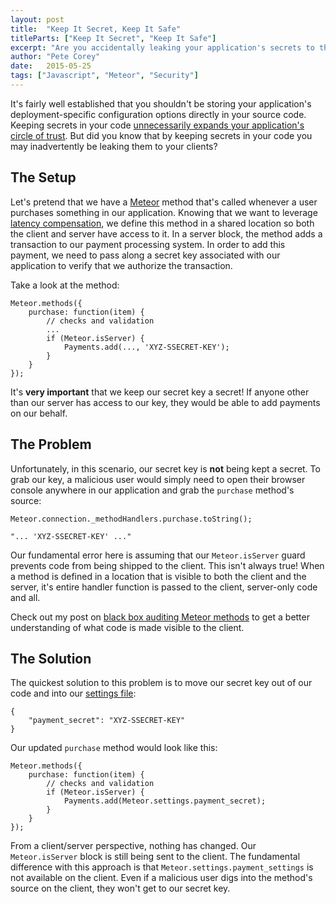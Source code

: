 ```yaml
---
layout: post
title:  "Keep It Secret, Keep It Safe"
titleParts: ["Keep It Secret", "Keep It Safe"]
excerpt: "Are you accidentally leaking your application's secrets to the client? It's more likely than you may think."
author: "Pete Corey"
date:   2015-05-25
tags: ["Javascript", "Meteor", "Security"]
---
```


It's fairly well established that you shouldn't be storing your application's deployment-specific configuration options directly in your source code. Keeping secrets in your code [unnecessarily expands your application's circle of trust](http://joshowens.me/environment-settings-and-security-with-meteor-js/). But did you know that by keeping secrets in your code you may inadvertently be leaking them to your clients?

## The Setup

Let's pretend that we have a [Meteor](https://www.meteor.com/) method that's called whenever a user purchases something in our application. Knowing that we want to leverage [latency compensation](https://meteorhacks.com/introduction-to-latency-compensation), we define this method in a shared location so both the client and server have access to it. In a server block, the method adds a transaction to our payment processing system. In order to add this payment, we need to pass along a secret key associated with our application to verify that we authorize the transaction.

Take a look at the method:

<pre class="language-javascript"><code class="language-javascript">Meteor.methods({
    purchase: function(item) {
        // checks and validation
        ...
        if (Meteor.isServer) {
            Payments.add(..., 'XYZ-SSECRET-KEY');
        }
    }
});
</code></pre>

It's __very important__ that we keep our secret key a secret! If anyone other than our server has access to our key, they would be able to add payments on our behalf.

## The Problem

Unfortunately, in this scenario, our secret key is __not__ being kept a secret. To grab our key, a malicious user would simply need to open their browser console anywhere in our application and grab the <code class="language-javascript">purchase</code> method's source:

<pre class="language-javascript"><code class="language-javascript">Meteor.connection._methodHandlers.purchase.toString();

"... 'XYZ-SSECRET-KEY' ..."
</code></pre>

Our fundamental error here is assuming that our <code class="language-javascript">Meteor.isServer</code> guard prevents code from being shipped to the client. This isn't always true! When a method is defined in a location that is visible to both the client and the server, it's entire handler function is passed to the client, server-only code and all.

Check out my post on [black box auditing Meteor methods](/blog/2015/04/15/black-box-meteor-method-auditing/) to get a better understanding of what code is made visible to the client.

## The Solution

The quickest solution to this problem is to move our secret key out of our code and into our [settings file](http://docs.meteor.com/#/full/meteor_settings):

<pre class="language-javascript"><code class="language-javascript">{
    "payment_secret": "XYZ-SSECRET-KEY"
}
</code></pre>

Our updated <code class="language-javascript">purchase</code> method would look like this:

<pre class="language-javascript"><code class="language-javascript">Meteor.methods({
    purchase: function(item) {
        // checks and validation
        if (Meteor.isServer) {
            Payments.add(Meteor.settings.payment_secret);
        }
    }
});
</code></pre>

From a client/server perspective, nothing has changed. Our <code class="language-javascript">Meteor.isServer</code> block is still being sent to the client. The fundamental difference with this approach is that <code class="language-javascript">Meteor.settings.payment_settings</code> is not available on the client. Even if a malicious user digs into the method's source on the client, they won't get to our secret key.
